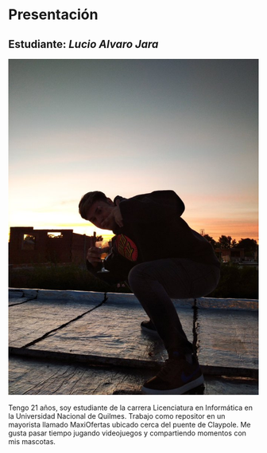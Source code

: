 # Presentación

## Estudiante: _Lucio Alvaro Jara_

![Este soy yo](lucio.jpg.jpg)

 Tengo 21 años, soy estudiante de la carrera Licenciatura en Informática en la Universidad Nacional de Quilmes. Trabajo como repositor 
en un mayorista llamado MaxiOfertas ubicado cerca del puente de Claypole. 
 Me gusta pasar tiempo jugando videojuegos y compartiendo momentos con mis mascotas.

